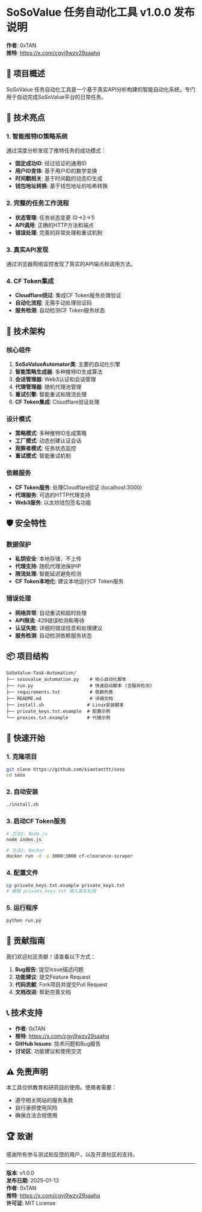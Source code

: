 # SoSoValue 任务自动化工具 v1.0.0 发布说明

**作者**: 0xTAN  
**推特**: https://x.com/cgyj9wzv29saahq

## 🎉 项目概述

SoSoValue 任务自动化工具是一个基于真实API分析构建的智能自动化系统，专门用于自动完成SoSoValue平台的日常任务。

## 🧠 技术亮点

### 1. 智能推特ID策略系统
通过深度分析发现了推特任务的成功模式：
- **固定成功ID**: 经过验证的通用ID
- **用户ID变体**: 基于用户ID的数学变换
- **时间戳相关**: 基于时间戳的动态ID生成
- **钱包地址转换**: 基于钱包地址的哈希转换

### 2. 完整的任务工作流程
- **状态管理**: 任务状态变更 (0→2→1)
- **API调用**: 正确的HTTP方法和端点
- **错误处理**: 完善的异常处理和重试机制

### 3. 真实API发现
通过浏览器网络监控发现了真实的API端点和调用方法。

### 4. CF Token集成
- **Cloudflare绕过**: 集成CF Token服务处理验证
- **自动化流程**: 无需手动处理验证码
- **服务检测**: 自动检测CF Token服务状态

## 🔧 技术架构

### 核心组件
1. **SoSoValueAutomator类**: 主要的自动化引擎
2. **智能策略生成器**: 多种推特ID生成算法
3. **会话管理器**: Web3认证和会话管理
4. **代理管理器**: 随机代理池管理
5. **重试引擎**: 智能重试和限流处理
6. **CF Token集成**: Cloudflare验证处理

### 设计模式
- **策略模式**: 多种推特ID生成策略
- **工厂模式**: 动态创建认证会话
- **观察者模式**: 任务状态监控
- **重试模式**: 智能重试机制

### 依赖服务
- **CF Token服务**: 处理Cloudflare验证 (localhost:3000)
- **代理服务**: 可选的HTTP代理支持
- **Web3服务**: 以太坊钱包签名功能

## 🛡️ 安全特性

### 数据保护
- **私钥安全**: 本地存储，不上传
- **代理支持**: 随机代理池保护IP
- **限流处理**: 智能延迟避免检测
- **CF Token本地化**: 建议本地运行CF Token服务

### 错误处理
- **网络异常**: 自动重试和超时处理
- **API限流**: 429错误检测和等待
- **认证失败**: 详细的错误信息和处理建议
- **服务检测**: 自动检测依赖服务状态

## 📦 项目结构

```
SoSoValue-Task-Automation/
├── sosovalue_automation.py    # 核心自动化脚本
├── run.py                     # 快速启动脚本 (含服务检测)
├── requirements.txt           # 依赖列表
├── README.md                  # 详细文档
├── install.sh                # Linux安装脚本
├── private_keys.txt.example  # 配置示例
└── proxies.txt.example       # 代理示例
```

## 🚀 快速开始

### 1. 克隆项目
```bash
git clone https://github.com/xiaotanttt/soso
cd soso
```

### 2. 自动安装
```bash
./install.sh
```

### 3. 启动CF Token服务
```bash
# 方法1: Node.js
node index.js

# 方法2: Docker
docker run -d -p 3000:3000 cf-clearance-scraper
```

### 4. 配置文件
```bash
cp private_keys.txt.example private_keys.txt
# 编辑 private_keys.txt 填入真实私钥
```

### 5. 运行程序
```bash
python run.py
```

## 🤝 贡献指南

我们欢迎社区贡献！请查看以下方式：

1. **Bug报告**: 提交Issue描述问题
2. **功能建议**: 提交Feature Request
3. **代码贡献**: Fork项目并提交Pull Request
4. **文档改进**: 帮助完善文档

## 📞 技术支持

- **作者**: 0xTAN
- **推特**: https://x.com/cgyj9wzv29saahq
- **GitHub Issues**: 技术问题和Bug报告
- **讨论区**: 功能建议和使用交流

## ⚠️ 免责声明

本工具仅供教育和研究目的使用。使用者需要：
- 遵守相关网站的服务条款
- 自行承担使用风险
- 确保合法合规使用

## 🏆 致谢

感谢所有参与测试和反馈的用户，以及开源社区的支持。

---

**版本**: v1.0.0  
**发布日期**: 2025-01-13  
**作者**: 0xTAN  
**推特**: https://x.com/cgyj9wzv29saahq  
**许可证**: MIT License
